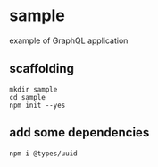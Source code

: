 # sample

example of GraphQL application

## scaffolding

```shell
mkdir sample
cd sample
npm init --yes
```

## add some dependencies

```shell
npm i @types/uuid
```
